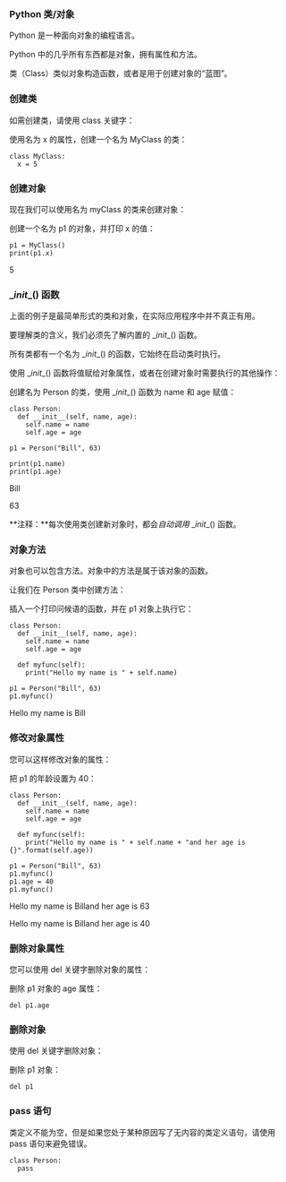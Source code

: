 ### Python 类/对象

Python 是一种面向对象的编程语言。

Python 中的几乎所有东西都是对象，拥有属性和方法。

类（Class）类似对象构造函数，或者是用于创建对象的“蓝图”。

### 创建类

如需创建类，请使用 class 关键字：

使用名为 x 的属性，创建一个名为 MyClass 的类：

```
class MyClass:
  x = 5
```

### 创建对象

现在我们可以使用名为 myClass 的类来创建对象：

创建一个名为 p1 的对象，并打印 x 的值：

```
p1 = MyClass()
print(p1.x)
```

5

### \__init__() 函数

上面的例子是最简单形式的类和对象，在实际应用程序中并不真正有用。

要理解类的含义，我们必须先了解内置的 \__init__() 函数。

所有类都有一个名为 \__init__() 的函数，它始终在启动类时执行。

使用 \__init__() 函数将值赋给对象属性，或者在创建对象时需要执行的其他操作：

创建名为 Person 的类，使用 \__init__() 函数为 name 和 age 赋值：

```
class Person:
  def __init__(self, name, age):
    self.name = name
    self.age = age

p1 = Person("Bill", 63)

print(p1.name)
print(p1.age)
```

Bill

63

**注释：**每次使用类创建新对象时，都会*自动调用* \__init__() 函数。

### 对象方法

对象也可以包含方法。对象中的方法是属于该对象的函数。

让我们在 Person 类中创建方法：

插入一个打印问候语的函数，并在 p1 对象上执行它：

```
class Person:
  def __init__(self, name, age):
    self.name = name
    self.age = age

  def myfunc(self):
    print("Hello my name is " + self.name)

p1 = Person("Bill", 63)
p1.myfunc()
```

Hello my name is Bill

### 修改对象属性

您可以这样修改对象的属性：

把 p1 的年龄设置为 40：

```
class Person:
  def __init__(self, name, age):
    self.name = name
    self.age = age

  def myfunc(self):
    print("Hello my name is " + self.name + "and her age is {}".format(self.age))

p1 = Person("Bill", 63)
p1.myfunc()
p1.age = 40
p1.myfunc()
```

Hello my name is Billand her age is 63

Hello my name is Billand her age is 40

### 删除对象属性

您可以使用 del 关键字删除对象的属性：

删除 p1 对象的 age 属性：

```
del p1.age
```

### 删除对象

使用 del 关键字删除对象：

删除 p1 对象：

```
del p1
```

### pass 语句

类定义不能为空，但是如果您处于某种原因写了无内容的类定义语句，请使用 pass 语句来避免错误。

```
class Person:
  pass
```

